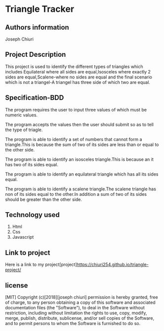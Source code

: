 # Triangle Tracker

## Authors information

Joseph Chiuri

## Project Description

This project is used to identify the different types of triangles which includes Equilateral where all sides are equal,Isosceles where exactly 2 sides are equal,Scalene-where no sides are equal and the final scenario which is not a triangel-A triangel has three side of which two are equal.

## Specification-BDD


The program requires the user to input three values of which must be numeric values.

The program accepts the values then the user should submit so as to tell the type of triagle.

The program is able to identify a set of numbers that cannot form a triangle.This is because the sum of two of its sides are less than or equal to the other side.

The program is able to identify an isosceles triangle.This is because an it has two of its sides equal.

The program is able to identify an equilateral triangle which has all its sides equal.

The program is able to identify a scalene triangle.The scalene triangle has non of its sides equal to the other.In addition a sum of two of its sides should be greater than the other side.

## Technology used

1. Html
2. Css
3. Javascript

## Link to project

Here is a link to my project[project]https://chiuri254.github.io/triangle-project/

## license

[MIT]
Copyright (c)[2018][joseph chiuri]
permission is hereby granted, free of charge, to any person obtaining a copy
of this software and associated documentation files (the "Software"), to deal
in the Software without restriction, including without limitation the rights
to use, copy, modify, merge, publish, distribute, sublicense, and/or sell
copies of the Software, and to permit persons to whom the Software is
furnished to do so.
